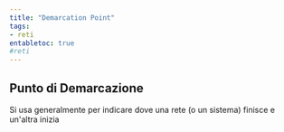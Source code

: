 ```yaml
---
title: "Demarcation Point"
tags:
- reti 
entabletoc: true
#reti
---
```

## Punto di Demarcazione
Si usa generalmente per indicare dove una rete (o un sistema) finisce e un'altra inizia